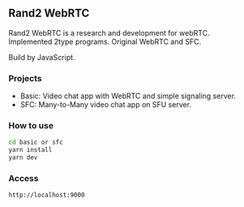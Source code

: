 ## Rand2 WebRTC
Rand2 WebRTC is a research and development for webRTC.<br>
Implemented 2type programs. Original WebRTC and SFC.

Build by JavaScript.

### Projects
- Basic: Video chat app with WebRTC and simple signaling server.
- SFC: Many-to-Many video chat app on SFU server.

### How to use
```sh
cd basic or sfc
yarn install
yarn dev
```
### Access
```
http://localhost:9000
```
